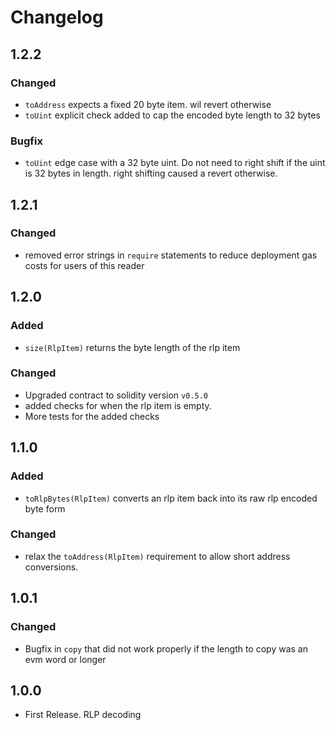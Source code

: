 # Changelog

## 1.2.2
### Changed
- `toAddress` expects a fixed 20 byte item. wil revert otherwise
- `toUint` explicit check added to cap the encoded byte length to 32 bytes

### Bugfix
- `toUint` edge case with a 32 byte uint. Do not need to right shift if the uint is 32 bytes in length.
right shifting caused a revert otherwise.

## 1.2.1
### Changed
- removed error strings in `require` statements to reduce deployment gas costs for users of this reader

## 1.2.0

### Added
- `size(RlpItem)` returns the byte length of the rlp item

### Changed
- Upgraded contract to solidity version `v0.5.0`
- added checks for when the rlp item is empty.
- More tests for the added checks

## 1.1.0

### Added
- `toRlpBytes(RlpItem)` converts an rlp item back into its raw rlp encoded byte form

### Changed
- relax the `toAddress(RlpItem)` requirement to allow short address conversions.

## 1.0.1

### Changed
- Bugfix in `copy` that did not work properly if the length to copy was an evm word or longer

## 1.0.0

- First Release. RLP decoding
